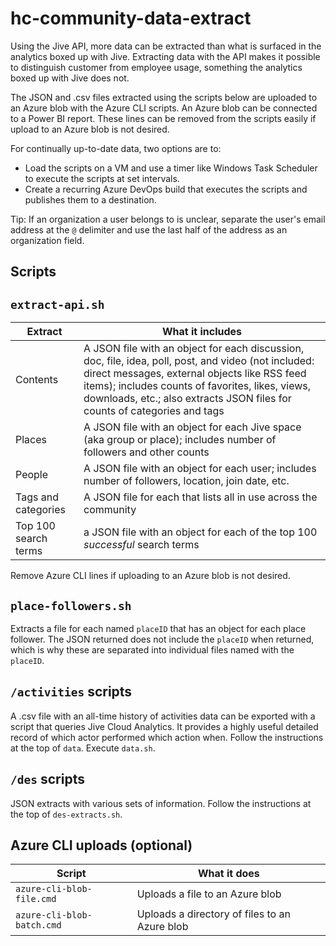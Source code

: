# hc-community-data-extract

Using the Jive API, more data can be extracted than what is surfaced in the analytics boxed up with Jive. Extracting data with the API makes it possible to distinguish customer from employee usage, something the analytics boxed up with Jive does not.

The JSON and .csv files extracted using the scripts below are uploaded to an Azure blob with the Azure CLI scripts. An Azure blob can be connected to a Power BI report. These lines can be removed from the scripts easily if upload to an Azure blob is not desired.

For continually up-to-date data, two options are to:
- Load the scripts on a VM and use a timer like Windows Task Scheduler to execute the scripts at set intervals.
- Create a recurring Azure DevOps build that executes the scripts and publishes them to a destination.

Tip: If an organization a user belongs to is unclear, separate the user's email address at the `@` delimiter and use the last half of the address as an organization field.

## Scripts
## `extract-api.sh`
| Extract | What it includes | 
|---------|------------------|
| Contents | A JSON file with an object for each discussion, doc, file, idea, poll, post, and video (not included: direct messages, external objects like RSS feed items); includes counts of favorites, likes, views, downloads, etc.; also extracts JSON files for counts of categories and tags
| Places | A JSON file with an object for each Jive space (aka group or place); includes number of followers and other counts |
| People | A JSON file with an object for each user; includes number of followers, location, join date, etc. |
| Tags and categories | A JSON file for each that lists all in use across the community |
| Top 100 search terms | a JSON file with an object for each of the top 100 *successful* search terms |

Remove Azure CLI lines if uploading to an Azure blob is not desired.

## `place-followers.sh`
Extracts a file for each named `placeID` that has an object for each place follower. The JSON returned does not include the `placeID` when returned, which is why these are separated into individual files named with the `placeID`.

## `/activities` scripts
A .csv file with an all-time history of activities data can be exported with a script that queries Jive Cloud Analytics. It provides a highly useful detailed record of which actor performed which action when. Follow the instructions at the top of `data`. Execute `data.sh`.

## `/des` scripts
JSON extracts with various sets of information. Follow the instructions at the top of `des-extracts.sh`.

## Azure CLI uploads (optional)
| Script | What it does |
|--------|--------------|
| `azure-cli-blob-file.cmd` | Uploads a file to an Azure blob |
| `azure-cli-blob-batch.cmd` | Uploads a directory of files to an Azure blob |
